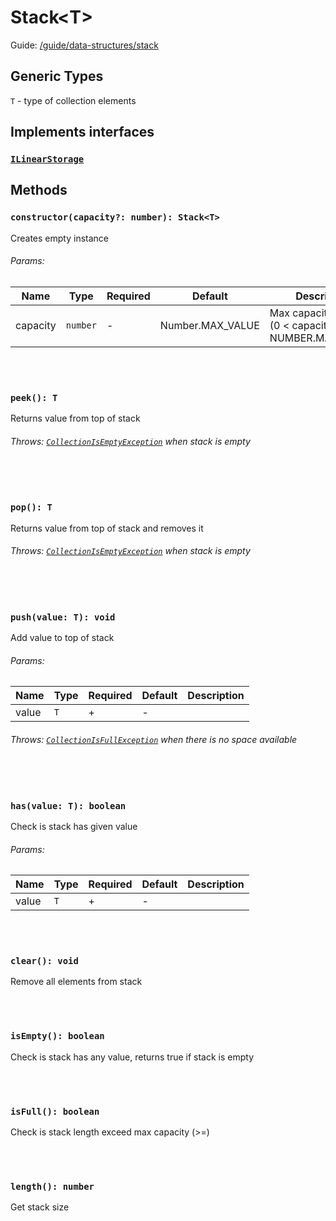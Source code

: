 # Stack\<T>

Guide: [/guide/data-structures/stack](/guide/data-structures/stack)

## Generic Types

`T` - type of collection elements

## Implements interfaces

### [`ILinearStorage`](/api/types/interfaces#ILinearStorage)

## Methods

### `constructor(capacity?: number): Stack<T>`

Creates empty instance

###### Params:

| Name     | Type     | Required | Default          | Description                                                  |
|----------|----------|----------|------------------|--------------------------------------------------------------|
| capacity | `number` | -        | Number.MAX_VALUE | Max capacity of stack <br/>(0 < capacity < NUMBER.MAX_VALUE) |

<br><br>

### `peek(): T`

Returns value from top of stack

###### Throws: [`CollectionIsEmptyException`](/api/exceptions/state) when stack is empty

<br><br>

### `pop(): T`

Returns value from top of stack and removes it

###### Throws: [`CollectionIsEmptyException`](/api/exceptions/state) when stack is empty

<br><br>

### `push(value: T): void`

Add value to top of stack

###### Params:

| Name  | Type | Required | Default | Description |
|-------|------|----------|---------|-------------|
| value | `T`  | +        | -       |             |

###### Throws: [`CollectionIsFullException`](/api/exceptions/state) when there is no space available

<br><br>

### `has(value: T): boolean`

Check is stack has given value

###### Params:

| Name  | Type | Required | Default | Description |
|-------|------|----------|---------|-------------|
| value | `T`  | +        | -       |             |

<br><br>

### `clear(): void`

Remove all elements from stack

<br><br>

### `isEmpty(): boolean`

Check is stack has any value, returns true if stack is empty

<br><br>

### `isFull(): boolean`

Check is stack length exceed max capacity (>=)

<br><br>

### `length(): number`

Get stack size
